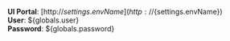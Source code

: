**UI Portal**: [http://${settings.envName}](http://${settings.envName})  
**User**: ${globals.user}  
**Password**: ${globals.password}
